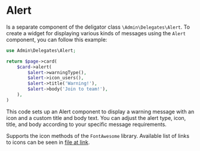 # Alert

Is a separate component of the deligator class `\Admin\Delegates\Alert`. To create a widget for displaying various kinds of messages using the `Alert` component, you can follow this example:
```php
use Admin\Delegates\Alert;

return $page->card(
	$card->alert(
		$alert->warningType(),
		$alert->icon_users(),
		$alert->title('Warning!'),
		$alert->body('Join to team!'),
	),
)
```
This code sets up an Alert component to display a warning message with an icon and a custom title and body text. You can adjust the alert type, icon, title, and body according to your specific message requirements.

Supports the icon methods of the `FontAwesome` library. Available list of links to icons can be seen in [file at link](https://github.com/bfg-s/admin/blob/master/src/Traits/FontAwesome.php).
